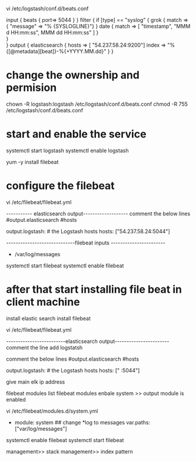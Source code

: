 vi /etc/logstash/conf.d/beats.conf

input {
    beats {
	port=> 5044
    }
}
filter {
   if [type] == "syslog" {
       grok {
	     match => { "message" => "% {SYSLOGLINE}"}
	}
	date {
	     match => [ "timestamp", "MMM d HH:mm:ss", MMM dd HH:mm:ss" ]
			       }	
		}	
}
output {
     elasticsearch {
	hosts => [ "54.237.58.24:9200"]
	index => "%{[@metadata][beat]}-%{+YYYY.MM.dd}"
		}
	}

# change the ownership and permision
chown -R logstash:logstash /etc/logstash/conf.d/beats.conf
chmod -R 755 /etc/logstash/conf.d/beats.conf
# start and enable the service
systemctl start logstash
systemctl enable logstash


yum -y install filebeat

# configure the filebeat

vi /etc/filebeat/filebeat.yml

----------- elasticsearch output-------------------
comment the below lines
#output.elasticsearch
#hosts

output.logstash:
	# the Logstash hosts
	hosts: ["54.237.58.24:5044"]

 -----------------------------filebeat inputs -----------------------

- /var/log/messages

systemctl start filebeat
systemctl enable filebeat



# after that start installing file beat in client machine 

install elastic search
install filebeat

vi /etc/filebeat/filebeat.yml

-------------------------elasticsearch output-----------------------
comment the line add logstatsh

comment the below lines
#output.elasticsearch
#hosts

output.logstash:
	# the Logstash hosts
	hosts: ["	:5044"]

give main elk ip address

filebeat modules list
filebeat modules enbale system    >> output module is enabled

vi /etc/filebeat/modules.d/system.yml

- module: system ## change *log to messages
	var.paths: ["var/log/messages"]


systemctl enable filebeat
systemctl start filebeat

management>> stack management>> index pattern 
